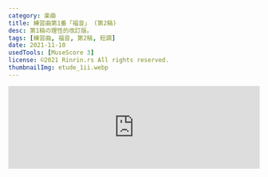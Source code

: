 ```yaml
---
category: 楽曲
title: 練習曲第1番「福音」 (第2稿)
desc: 第1稿の理性的改訂版。
tags: [練習曲, 福音, 第2稿, 短調]
date: 2021-11-10
usedTools: [MuseScore 3]
license: ©2021 Rinrin.rs All rights reserved.
thumbnailImg: etude_1ii.webp
---
```


<script>
	import MusicPiece from '$lib/components/creations/artworks/MusicPiece.svelte';
	import MusicScore from '$lib/components/creations/artworks/MusicScore.svelte';

	const metadata = {
		op: '#1ii',
		nameEn: 'Etude No.1 "Gospel" in D minor (second version)',
		nameJa: '練習曲第1番「福音」 (第2稿)',
		period: '2021/06/08 - 2021/11/10',
		formation: 'ピアノ'
	};

	const originalPiece = {
		name: '練習曲第1番「福音」ニ短調',
		url: '/creations/works/etude_1i'
	};
</script>

<iframe width="100%" height="166" scrolling="no" frameborder="no" allow="autoplay" src="https://w.soundcloud.com/player/?url=https%3A//api.soundcloud.com/tracks/1210850839&color=%23ff5500&auto_play=false&hide_related=false&show_comments=true&show_user=true&show_reposts=false&show_teaser=true" />

<MusicPiece {metadata} {originalPiece} />

[MuseScore 3](https://musescore.org/en/download#Older-and-unsupported-versions) で編曲した。
開始と終盤やあまりにも酷い音楽記号を大幅修正。ただしこの改訂版も音楽理論はほぼ考慮していない。

## 楽譜

<MusicScore filename="etude_1ii" />
